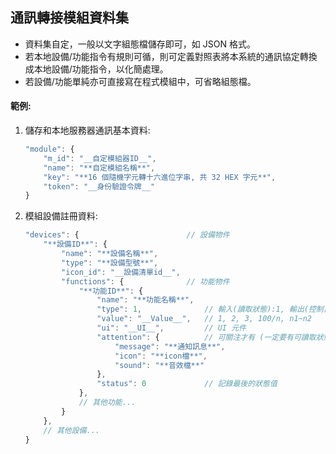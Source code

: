 ## 通訊轉接模組資料集

* 資料集自定，一般以文字組態檔儲存即可，如 JSON 格式。
* 若本地設備/功能指令有規則可循，則可定義對照表將本系統的通訊協定轉換成本地設備/功能指令，以化簡處理。
* 若設備/功能單純亦可直接寫在程式模組中，可省略組態檔。

#### 範例:

1. 儲存和本地服務器通訊基本資料:

    ```js
    "module": {
        "m_id": "__自定模組器ID__",
        "name": "**自定模組名稱**",
        "key": "**16 個隨機字元轉十六進位字串, 共 32 HEX 字元**",
        "token": "__身份驗證令牌__"
    }
    ```

1. 模組設備註冊資料:

    ```js
    "devices": {                        // 設備物件
        "**設備ID**": {
            "name": "**設備名稱**",
            "type": "**設備型號**",
            "icon_id": "__設備清單id__",
            "functions": {              // 功能物件
                "**功能ID**": {
                    "name": "**功能名稱**",
                    "type": 1,              // 輸入(讀取狀態):1, 輸出(控制):2, 輸出入:3
                    "value": "__Value__",   // 1, 2, 3, 100/n, n1~n2
                    "ui": "__UI__",         // UI 元件
                    "attention": {          // 可關注才有 (一定要有可讀取狀態, type & 1 == 1)
                        "message": "**通知訊息**",
                        "icon": "**icon檔**",
                        "sound": "**音效檔**"
                    },
                    "status": 0             // 記錄最後的狀態值
                },
                // 其他功能...
            }
        },
        // 其他設備...
    }
    ```
